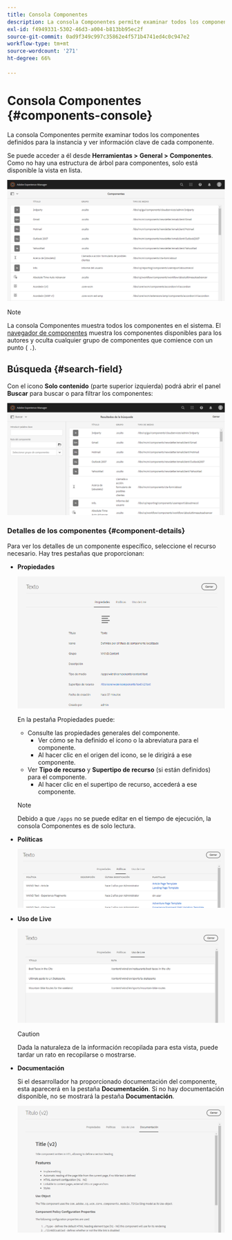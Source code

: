 ```yaml
---
title: Consola Componentes
description: La consola Componentes permite examinar todos los componentes definidos para la instancia
exl-id: f4949331-5302-46d3-a004-b813bb95ec2f
source-git-commit: 0ad9f349c997c35862e4f571b4741ed4c0c947e2
workflow-type: tm+mt
source-wordcount: '271'
ht-degree: 66%

---
```


# Consola Componentes {#components-console}

La consola Componentes permite examinar todos los componentes definidos para la instancia y ver información clave de cada componente.

Se puede acceder a él desde **Herramientas >** **General >** **Componentes**. Como no hay una estructura de árbol para componentes, solo está disponible la vista en lista.

![La consola Componentes](/help/sites-cloud/authoring/assets/components-console.png)

>[!NOTE]
>
>La consola Componentes muestra todos los componentes en el sistema. El [navegador de componentes](/help/sites-cloud/authoring/fundamentals/environment-tools.md#components-browser) muestra los componentes disponibles para los autores y oculta cualquier grupo de componentes que comience con un punto ( `.`).

## Búsqueda {#search-field}

Con el icono **Solo contenido** (parte superior izquierda) podrá abrir el panel **Buscar** para buscar o para filtrar los componentes: 

![Búsqueda en la consola Componentes](/help/sites-cloud/authoring/assets/components-console-search.png)

### Detalles de los componentes {#component-details}

Para ver los detalles de un componente específico, seleccione el recurso necesario. Hay tres pestañas que proporcionan:

* **Propiedades**

  ![Propiedades de la consola Componentes](/help/sites-cloud/authoring/assets/components-console-properties.png)

  En la pestaña Propiedades puede:

   * Consulte las propiedades generales del componente.
      * Ver cómo se ha definido el icono o la abreviatura para el componente. <!-- View how the [icon or abbreviation has been defined](/help/sites-developing/components-basics.md#component-icon-in-touch-ui) for the component.-->
      * Al hacer clic en el origen del icono, se le dirigirá a ese componente.
   * Ver **Tipo de recurso** y **Supertipo de recurso** (si están definidos) para el componente.
      * Al hacer clic en el supertipo de recurso, accederá a ese componente.

  >[!NOTE]
  >
  >Debido a que `/apps` no se puede editar en el tiempo de ejecución, la consola Componentes es de solo lectura.

* **Políticas**

  ![Políticas de la consola Componentes](/help/sites-cloud/authoring/assets/components-console-policies.png)

* **Uso de Live**

  ![Uso activo de los componentes](/help/sites-cloud/authoring/assets/components-console-live-usage.png)

  >[!CAUTION]
  >
  >Dada la naturaleza de la información recopilada para esta vista, puede tardar un rato en recopilarse o mostrarse. 

* **Documentación**

  Si el desarrollador ha proporcionado documentación del componente, esta aparecerá en la pestaña **Documentación**. Si no hay documentación disponible, no se mostrará la pestaña **Documentación**. <!-- If the developer has provided [documentation for the component](/help/sites-developing/developing-components.md#documenting-your-component), it will appear on the **Documentation** tab. If there is no documentation available, the **Documentation** tab will not be shown.-->

  ![Documentación de los componentes](/help/sites-cloud/authoring/assets/components-console-documentation.png)
